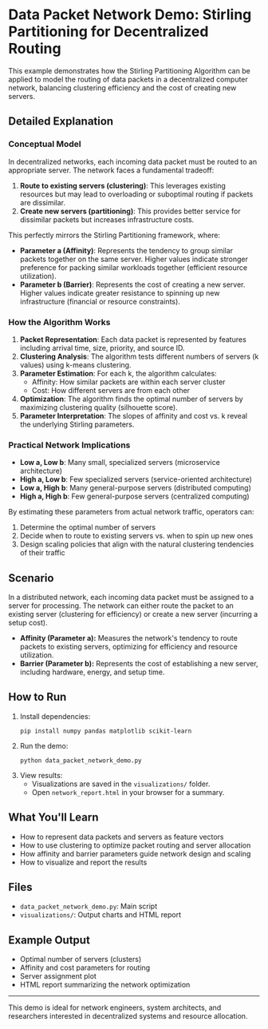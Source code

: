 # Data Packet Network Demo: Stirling Partitioning for Decentralized Routing

This example demonstrates how the Stirling Partitioning Algorithm can be applied to model the routing of data packets in a decentralized computer network, balancing clustering efficiency and the cost of creating new servers.

## Detailed Explanation

### Conceptual Model

In decentralized networks, each incoming data packet must be routed to an appropriate server. The network faces a fundamental tradeoff:

1. **Route to existing servers (clustering)**: This leverages existing resources but may lead to overloading or suboptimal routing if packets are dissimilar.
2. **Create new servers (partitioning)**: This provides better service for dissimilar packets but increases infrastructure costs.

This perfectly mirrors the Stirling Partitioning framework, where:

- **Parameter a (Affinity)**: Represents the tendency to group similar packets together on the same server. Higher values indicate stronger preference for packing similar workloads together (efficient resource utilization).
- **Parameter b (Barrier)**: Represents the cost of creating a new server. Higher values indicate greater resistance to spinning up new infrastructure (financial or resource constraints).

### How the Algorithm Works

1. **Packet Representation**: Each data packet is represented by features including arrival time, size, priority, and source ID.
2. **Clustering Analysis**: The algorithm tests different numbers of servers (k values) using k-means clustering.
3. **Parameter Estimation**: For each k, the algorithm calculates:
   - Affinity: How similar packets are within each server cluster
   - Cost: How different servers are from each other
4. **Optimization**: The algorithm finds the optimal number of servers by maximizing clustering quality (silhouette score).
5. **Parameter Interpretation**: The slopes of affinity and cost vs. k reveal the underlying Stirling parameters.

### Practical Network Implications

- **Low a, Low b**: Many small, specialized servers (microservice architecture)
- **High a, Low b**: Few specialized servers (service-oriented architecture)
- **Low a, High b**: Many general-purpose servers (distributed computing)
- **High a, High b**: Few general-purpose servers (centralized computing)

By estimating these parameters from actual network traffic, operators can:
1. Determine the optimal number of servers
2. Decide when to route to existing servers vs. when to spin up new ones
3. Design scaling policies that align with the natural clustering tendencies of their traffic

## Scenario

In a distributed network, each incoming data packet must be assigned to a server for processing. The network can either route the packet to an existing server (clustering for efficiency) or create a new server (incurring a setup cost).

- **Affinity (Parameter a):** Measures the network's tendency to route packets to existing servers, optimizing for efficiency and resource utilization.
- **Barrier (Parameter b):** Represents the cost of establishing a new server, including hardware, energy, and setup time.

## How to Run

1. Install dependencies:
   ```
   pip install numpy pandas matplotlib scikit-learn
   ```
2. Run the demo:
   ```
   python data_packet_network_demo.py
   ```
3. View results:
   - Visualizations are saved in the `visualizations/` folder.
   - Open `network_report.html` in your browser for a summary.

## What You'll Learn

- How to represent data packets and servers as feature vectors
- How to use clustering to optimize packet routing and server allocation
- How affinity and barrier parameters guide network design and scaling
- How to visualize and report the results

## Files

- `data_packet_network_demo.py`: Main script
- `visualizations/`: Output charts and HTML report

## Example Output

- Optimal number of servers (clusters)
- Affinity and cost parameters for routing
- Server assignment plot
- HTML report summarizing the network optimization

---

This demo is ideal for network engineers, system architects, and researchers interested in decentralized systems and resource allocation.
